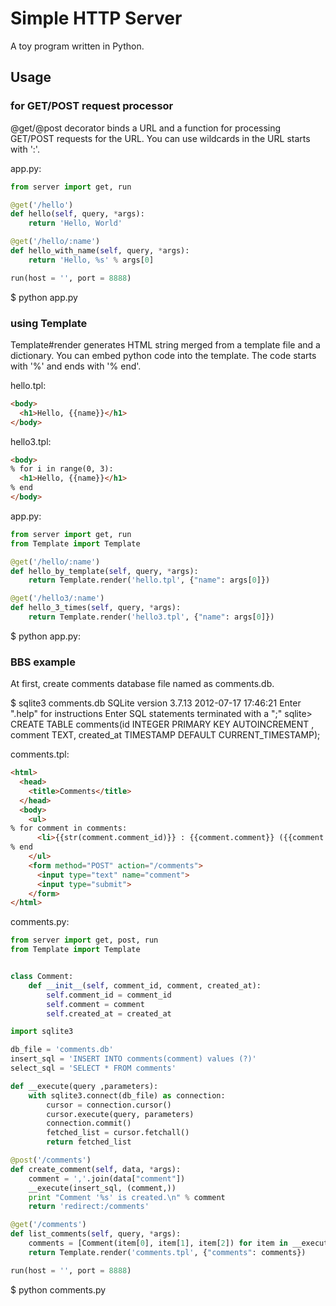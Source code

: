 # Simple HTTP Server
A toy program written in Python.

## Usage

### for GET/POST request processor
@get/@post decorator binds a URL and a function for processing GET/POST requests for the URL.
You can use wildcards in the URL starts with ':'.

app.py:
```python
from server import get, run

@get('/hello')
def hello(self, query, *args):
    return 'Hello, World'

@get('/hello/:name')
def hello_with_name(self, query, *args):
    return 'Hello, %s' % args[0]

run(host = '', port = 8888)
```

$ python app.py

### using Template
Template#render generates HTML string merged from a template file and a dictionary.
You can embed python code into the template. The code starts with '%' and ends with '% end'.

hello.tpl:
```html
<body>
  <h1>Hello, {{name}}</h1>
</body>
```

hello3.tpl:
```html
<body>
% for i in range(0, 3):
  <h1>Hello, {{name}}</h1>
% end
</body>
```

app.py:
```python
from server import get, run
from Template import Template

@get('/hello/:name')
def hello_by_template(self, query, *args):
    return Template.render('hello.tpl', {"name": args[0]})

@get('/hello3/:name')
def hello_3_times(self, query, *args):
    return Template.render('hello3.tpl', {"name": args[0]})
```

$ python app.py:

### BBS example
At first, create comments database file named as comments.db.

$ sqlite3 comments.db
SQLite version 3.7.13 2012-07-17 17:46:21
Enter ".help" for instructions
Enter SQL statements terminated with a ";"
sqlite> CREATE TABLE comments(id INTEGER PRIMARY KEY AUTOINCREMENT , comment TEXT, created_at TIMESTAMP DEFAULT CURRENT_TIMESTAMP);

comments.tpl:
```html
<html>
  <head>
    <title>Comments</title>
  </head>
  <body>
    <ul>
% for comment in comments:
      <li>{{str(comment.comment_id)}} : {{comment.comment}} ({{comment.created_at}})</li>
% end
    </ul>
    <form method="POST" action="/comments">
      <input type="text" name="comment">
      <input type="submit">
    </form>
</html>
```

comments.py:
```python
from server import get, post, run
from Template import Template


class Comment:
    def __init__(self, comment_id, comment, created_at):
        self.comment_id = comment_id
        self.comment = comment
        self.created_at = created_at

import sqlite3

db_file = 'comments.db'
insert_sql = 'INSERT INTO comments(comment) values (?)'
select_sql = 'SELECT * FROM comments'

def __execute(query ,parameters):
    with sqlite3.connect(db_file) as connection:
        cursor = connection.cursor()
        cursor.execute(query, parameters)
        connection.commit()
        fetched_list = cursor.fetchall()
        return fetched_list

@post('/comments')
def create_comment(self, data, *args):
    comment = ','.join(data["comment"])
    __execute(insert_sql, (comment,))
    print "Comment '%s' is created.\n" % comment
    return 'redirect:/comments'

@get('/comments')
def list_comments(self, query, *args):
    comments = [Comment(item[0], item[1], item[2]) for item in __execute(select_sql, ())]
    return Template.render('comments.tpl', {"comments": comments})

run(host = '', port = 8888)
```
$ python comments.py